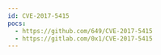 ```yaml
---
id: CVE-2017-5415
pocs:
  - https://github.com/649/CVE-2017-5415
  - https://gitlab.com/0x1/CVE-2017-5415
---
```

